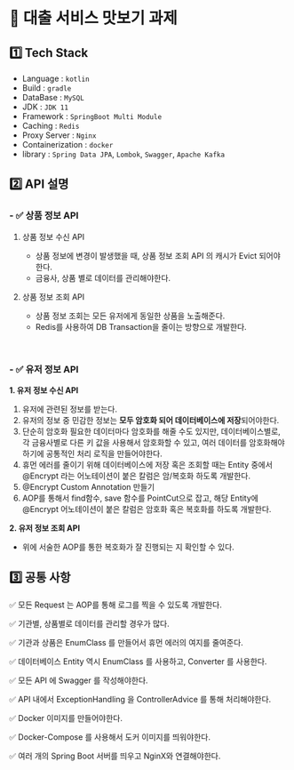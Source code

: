 # 📝 대출 서비스 맛보기 과제

## 1️⃣ Tech Stack
- Language : `kotlin`
- Build : `gradle`
- DataBase : `MySQL`
- JDK : `JDK 11`
- Framework : `SpringBoot Multi Module`
- Caching : `Redis`
- Proxy Server : `Nginx`
- Containerization : `docker`
- library : `Spring Data JPA`, `Lombok`, `Swagger`, `Apache Kafka`

## 2️⃣ API 설명
### **- ✅ 상품 정보 API**
1. 상품 정보 수신 API
   - 상품 정보에 변경이 발생했을 때, 상품 정보 조회 API 의 캐시가 Evict 되어야 한다.
   - 금융사, 상품 별로 데이터를 관리해야한다.

2. 상품 정보 조회 API
   - 상품 정보 조회는 모든 유저에게 동일한 상품을 노출해준다.
   - Redis를 사용하여 DB Transaction을 줄이는 방향으로 개발한다.

<br/>

### **- ✅ 유저 정보 API**
**1. 유저 정보 수신 API**
   1. 유저에 관련된 정보를 받는다.
   2. 유저의 정보 중 민감한 정보는 **모두 암호화 되어 데이터베이스에 저장**되어야한다.
   3. 단순히 암호화 필요한 데이터마다 암호화를 해줄 수도 있지만, 데이터베이스별로, 
      각 금융사별로 다른 키 값을 사용해서 암호화할 수 있고, 여러 데이터를 암호화해야
      하기에 공통적인 처리 로직을 만들어야한다.
   4. 휴먼 에러를 줄이기 위해 데이터베이스에 저장 혹은 조회할 때는
      Entity 중에서 @Encrypt 라는 어노테이션이 붙은 칼럼은 암/복호화 하도록 개발한다.
   5. @Encrypt Custom Annotation 만들기
   6. AOP를 통해서 find함수, save 함수를 PointCut으로 잡고, 해당 Entity에 @Encrypt 어노테이션이
      붙은 칼럼은 암호화 혹은 복호화를 하도록 개발한다.

**2. 유저 정보 조회 API**
   - 위에 서술한 AOP를 통한 복호화가 잘 진행되는 지 확인할 수 있다.

## 3️⃣ 공통 사항
✅ 모든 Request 는 AOP를 통해 로그를 찍을 수 있도록 개발한다.

✅ 기관별, 상품별로 데이터를 관리할 경우가 많다.

✅ 기관과 상품은 EnumClass 를 만들어서 휴먼 에러의 여지를 줄여준다.

✅ 데이터베이스 Entity 역시 EnumClass 를 사용하고, Converter 를 사용한다.

✅ 모든 API 에 Swagger 를 작성해야한다.

✅ API 내에서 ExceptionHandling 을 ControllerAdvice 를 통해 처리해야한다.

✅ Docker 이미지를 만들어야한다.

✅ Docker-Compose 를 사용해서 도커 이미지를 띄워야한다.

✅ 여러 개의 Spring Boot 서버를 띄우고 NginX와 연결해야한다.
